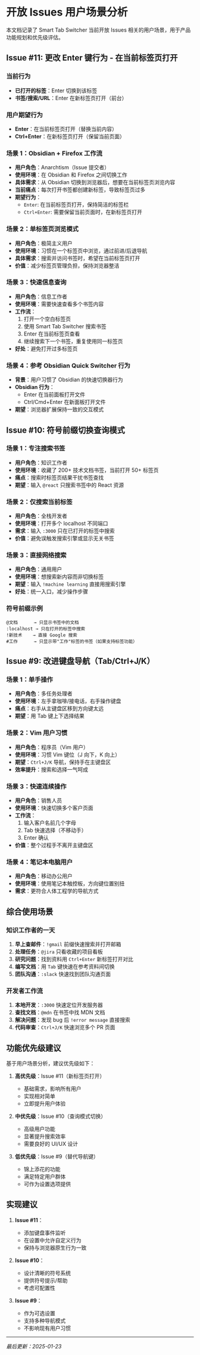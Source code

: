 # 开放 Issues 用户场景分析

本文档记录了 Smart Tab Switcher 当前开放 Issues 相关的用户场景，用于产品功能规划和优先级评估。

## Issue #11: 更改 Enter 键行为 - 在当前标签页打开

### 当前行为
- **已打开的标签**：Enter 切换到该标签
- **书签/搜索/URL**：Enter 在新标签页打开（前台）

### 用户期望行为
- **Enter**：在当前标签页打开（替换当前内容）
- **Ctrl+Enter**：在新标签页打开（保留当前页面）

### 场景 1：Obsidian + Firefox 工作流
- **用户角色**：Anarchtism（Issue 提交者）
- **使用环境**：在 Obsidian 和 Firefox 之间切换工作
- **具体需求**：从 Obsidian 切换到浏览器后，想要在当前标签页浏览内容
- **当前痛点**：每次打开书签都创建新标签，导致标签页过多
- **期望行为**：
  - `Enter`: 在当前标签页打开，保持简洁的标签栏
  - `Ctrl+Enter`: 需要保留当前页面时，在新标签页打开

### 场景 2：单标签页浏览模式
- **用户角色**：极简主义用户
- **使用环境**：习惯在一个标签页中浏览，通过前进/后退导航
- **具体需求**：搜索并访问书签时，希望在当前标签页打开
- **价值**：减少标签页管理负担，保持浏览器整洁

### 场景 3：快速信息查询
- **用户角色**：信息工作者
- **使用环境**：需要快速查看多个书签内容
- **工作流**：
  1. 打开一个空白标签页
  2. 使用 Smart Tab Switcher 搜索书签
  3. Enter 在当前标签页查看
  4. 继续搜索下一个书签，重复使用同一标签页
- **好处**：避免打开过多标签页

### 场景 4：参考 Obsidian Quick Switcher 行为
- **背景**：用户习惯了 Obsidian 的快速切换器行为
- **Obsidian 行为**：
  - Enter 在当前面板打开文件
  - Ctrl/Cmd+Enter 在新面板打开文件
- **期望**：浏览器扩展保持一致的交互模式

## Issue #10: 符号前缀切换查询模式

### 场景 1：专注搜索书签
- **用户角色**：知识工作者
- **使用环境**：收藏了 200+ 技术文档书签，当前打开 50+ 标签页
- **痛点**：搜索时标签页结果干扰书签查找
- **期望**：输入 `@react` 只搜索书签中的 React 资源

### 场景 2：仅搜索当前标签
- **用户角色**：全栈开发者
- **使用环境**：打开多个 localhost 不同端口
- **需求**：输入 `:3000` 只在已打开的标签中搜索
- **价值**：避免误触发搜索引擎或显示无关书签

### 场景 3：直接网络搜索
- **用户角色**：通用用户
- **使用环境**：想搜索新内容而非切换标签
- **期望**：输入 `!machine learning` 直接用搜索引擎
- **好处**：统一入口，减少操作步骤

### 符号前缀示例
```
@文档      → 只显示书签中的文档
:localhost → 只在打开的标签中搜索
!新技术    → 直接 Google 搜索
#工作      → 只显示带"工作"标签的书签（如果支持标签功能）
```

## Issue #9: 改进键盘导航（Tab/Ctrl+J/K）

### 场景 1：单手操作
- **用户角色**：多任务处理者
- **使用环境**：左手拿咖啡/接电话，右手操作键盘
- **痛点**：右手从主键盘区移到方向键太远
- **期望**：用 Tab 键上下选择结果

### 场景 2：Vim 用户习惯
- **用户角色**：程序员（Vim 用户）
- **使用环境**：习惯 Vim 键位（J 向下，K 向上）
- **期望**：`Ctrl+J/K` 导航，保持手在主键盘区
- **效率提升**：搜索和选择一气呵成

### 场景 3：快速连续操作
- **用户角色**：销售人员
- **使用环境**：快速切换多个客户页面
- **工作流**：
  1. 输入客户名前几个字母
  2. Tab 快速选择（不移动手）
  3. Enter 确认
- **价值**：整个过程手不离开主键盘区

### 场景 4：笔记本电脑用户
- **用户角色**：移动办公用户
- **使用环境**：使用笔记本触控板，方向键位置别扭
- **需求**：更符合人体工程学的导航方式

## 综合使用场景

### 知识工作者的一天
1. **早上查邮件**：`!gmail` 前缀快速搜索并打开邮箱
2. **处理任务**：`@jira` 只看收藏的项目看板
3. **研究问题**：找到资料用 `Ctrl+Enter` 新标签打开对比
4. **编写文档**：用 `Tab` 键快速在参考资料间切换
5. **团队沟通**：`:slack` 快速找到团队沟通页面

### 开发者工作流
1. **本地开发**：`:3000` 快速定位开发服务器
2. **查找文档**：`@mdn` 在书签中找 MDN 文档
3. **解决问题**：发现 bug 后 `!error message` 直接搜索
4. **代码审查**：`Ctrl+J/K` 快速浏览多个 PR 页面

## 功能优先级建议

基于用户场景分析，建议优先级如下：

1. **高优先级**：Issue #11（新标签页打开）
   - 基础需求，影响所有用户
   - 实现相对简单
   - 立即提升用户体验

2. **中优先级**：Issue #10（查询模式切换）
   - 高级用户功能
   - 显著提升搜索效率
   - 需要良好的 UI/UX 设计

3. **低优先级**：Issue #9（替代导航键）
   - 锦上添花的功能
   - 满足特定用户群体
   - 可作为设置选项提供

## 实现建议

1. **Issue #11**：
   - 添加键盘事件监听
   - 在设置中允许自定义行为
   - 保持与浏览器原生行为一致

2. **Issue #10**：
   - 设计清晰的符号系统
   - 提供符号提示/帮助
   - 考虑可配置性

3. **Issue #9**：
   - 作为可选设置
   - 支持多种导航模式
   - 不影响现有用户习惯

---

*最后更新：2025-01-23*